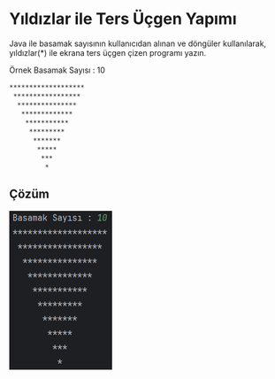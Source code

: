 # Yıldızlar ile Ters Üçgen Yapımı

Java ile basamak sayısının kullanıcıdan alınan ve döngüler kullanılarak, yıldızlar(*) ile ekrana ters üçgen çizen programı yazın.

Örnek
Basamak Sayısı : 10

```
******************* 
 *****************
  ***************
   *************
    ***********
     *********
      *******
       *****
        ***
         *
```

## Çözüm

![üçgen](images/ters-ucgen.png)



